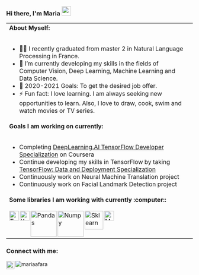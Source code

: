 ### Hi there, I'm Maria <a href="https://www.linkedin.com/in/mariaafara/" target="_blank"><img src="https://media.giphy.com/media/hvRJCLFzcasrR4ia7z/giphy.gif" width="25px"></a>

<table>
<tr>
<td>
<strong>About Myself:</strong>
<br>
<br>
  
- 👨‍💻 I recently graduated from master 2 in Natural Language Processing in France.
- 🌱 I’m currently developing my skills in the fields of Computer Vision, Deep Learning, Machine Learning and Data Science.
- 🥅 2020-2021 Goals: To get the desired job offer.
- ⚡ Fun fact: I love learning. I am always seeking new opportunities to learn. Also, I love to draw, cook, swim and watch movies or TV series.
</td>
</tr>
<tr>
   <td>
<strong>Goals I am working on currently:</strong>
<br>
<br>

- Completing [DeepLearning.AI TensorFlow Developer Specialization](https://www.coursera.org/professional-certificates/tensorflow-in-practice) on Coursera 
- Continue developing my skills in TensorFlow by taking [TensorFlow: Data and Deployment Specialization](https://www.coursera.org/specializations/tensorflow-data-and-deployment)
- Continuously work on Neural Machine Translation project
- Continuously work on Facial Landmark Detection project
  </td>
</tr>
<tr>
  <td>
<strong>Some libraries I am working with currently :computer::</strong>
<br>
<br>
<img align="left" alt="Tensorflow" width="26px" src="https://upload.wikimedia.org/wikipedia/commons/2/2d/Tensorflow_logo.svg" />
<img align="left" alt="Keras" width="26px" src="https://upload.wikimedia.org/wikipedia/commons/a/ae/Keras_logo.svg" />
<img align="left" alt="Pandas" width="70px"  src="https://upload.wikimedia.org/wikipedia/commons/e/ed/Pandas_logo.svg" />
<img align="left" alt="Numpy" width="70px"  hight="36px" src="https://github.com/numpy/numpy/blob/7e7f4adab814b223f7f917369a72757cd28b10cb/branding/icons/numpylogo.svg" />
 <img align="left" alt="Sklearn" width="50px" src="https://upload.wikimedia.org/wikipedia/commons/thumb/0/05/Scikit_learn_logo_small.svg/640px-Scikit_learn_logo_small.svg.png" />
<img align="left" alt="Matplotlib" width="26px" src="https://upload.wikimedia.org/wikipedia/commons/0/01/Created_with_Matplotlib-logo.svg" />
    <td>
</tr>
</table>


### Connect with me:
[<img align="left" title="LinkedIn" alt="mariaafara | LinkedIn" width="22px" src="https://cdn.jsdelivr.net/npm/simple-icons@v3/icons/linkedin.svg" />][linkedin]

[linkedin]: https://www.linkedin.com/in/mariaafara/
<p align="left"> <img src="https://komarev.com/ghpvc/?username=mariaafara&color=blueviolet" alt="mariaafara" /> </p></div>
